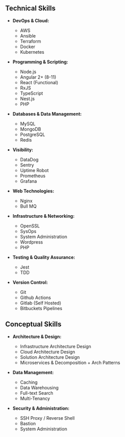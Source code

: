 ## Technical Skills

- **DevOps & Cloud:**
  - AWS
  - Ansible
  - Terraform
  - Docker
  - Kubernetes
  <!-- - CloudOps -->

- **Programming & Scripting:**
  - Node.js
  - Angular 2+ (8-11)
  - React (Functional)
  - RxJS
  <!-- - NgRX -->
  - TypeScript
  - Nest.js
  <!-- - Git -->
  <!-- - Shell scripting -->
  <!-- - Python -->
  - PHP
  <!-- - HTML5 (+ Browser APIs) -->
  <!-- - Service Workers -->
  <!-- - Express -->

- **Databases & Data Management:**
  - MySQL
  - MongoDB
  - PostgreSQL
  - Redis
  <!-- - Data Warehousing -->

- **Visibility:**
  - DataDog
  - Sentry
  - Uptime Robot
  - Prometheus
  - Grafana
  <!-- - AWS Cloud Tools -->

- **Web Technologies:**
  - Nginx
  <!-- - CSS -->
  <!-- - SCSS -->
  <!-- - WebRTC -->
  <!-- - WebAssembly -->
  <!-- - Browser Media APIs -->
  - Bull MQ

- **Infrastructure & Networking:**
  <!-- - STUN
  - TURN
  - Media Gateway
  - VoxImplant -->
  - OpenSSL
  - SysOps
  <!-- - AWS Route53 -->
  <!-- - AWS S3 Standard -->
  <!-- - AWS EC2 -->
  - System Administration
  - Wordpress
  - PHP

- **Testing & Quality Assurance:**
  - Jest
  - TDD

- **Version Control:**
  - Git
  - Github Actions
  - Gitlab (Self Hosted)
  - Bitbuckets Pipelines


## Conceptual Skills

- **Architecture & Design:**
  - Infrastructure Architecture Design
  - Cloud Architecture Design
  - Solution Architecture Design
  - Microservices & Decomposition + Arch Patterns

- **Data Management:**
  - Caching
  - Data Warehousing
  - Full-text Search
  - Multi-Tenancy

- **Security & Administration:**
  - SSH Proxy / Reverse Shell
  - Bastion
  - System Administration
